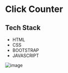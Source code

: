 
# Click Counter




## Tech Stack

- HTML
- CSS
- BOOTSTRAP
- JAVASCRIPT

![image](https://user-images.githubusercontent.com/111624220/203212791-065f504c-308f-46d8-8c39-4cb9ae2abe2d.png)
